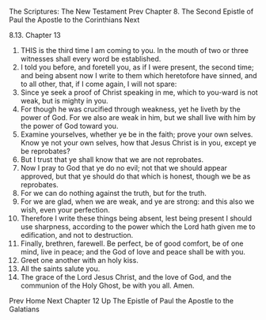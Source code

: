 The Scriptures: The New Testament
Prev
Chapter 8. The Second Epistle of Paul the Apostle to the Corinthians
Next

8.13. Chapter 13
1. THIS is the third time I am coming to you. In the mouth of two or three witnesses shall every word be established.
2. I told you before, and foretell you, as if I were present, the second time; and being absent now I write to them which heretofore have sinned, and to all other, that, if I come again, I will not spare:
3. Since ye seek a proof of Christ speaking in me, which to you-ward is not weak, but is mighty in you.
4. For though he was crucified through weakness, yet he liveth by the power of God. For we also are weak in him, but we shall live with him by the power of God toward you.
5. Examine yourselves, whether ye be in the faith; prove your own selves. Know ye not your own selves, how that Jesus Christ is in you, except ye be reprobates?
6. But I trust that ye shall know that we are not reprobates.
7. Now I pray to God that ye do no evil; not that we should appear approved, but that ye should do that which is honest, though we be as reprobates.
8. For we can do nothing against the truth, but for the truth.
9. For we are glad, when we are weak, and ye are strong: and this also we wish, even your perfection.
10. Therefore I write these things being absent, lest being present I should use sharpness, according to the power which the Lord hath given me to edification, and not to destruction.
11. Finally, brethren, farewell. Be perfect, be of good comfort, be of one mind, live in peace; and the God of love and peace shall be with you.
12. Greet one another with an holy kiss.
13. All the saints salute you.
14. The grace of the Lord Jesus Christ, and the love of God, and the communion of the Holy Ghost, be with you all. Amen.

Prev
Home
Next
Chapter 12
Up
The Epistle of Paul the Apostle to the Galatians

